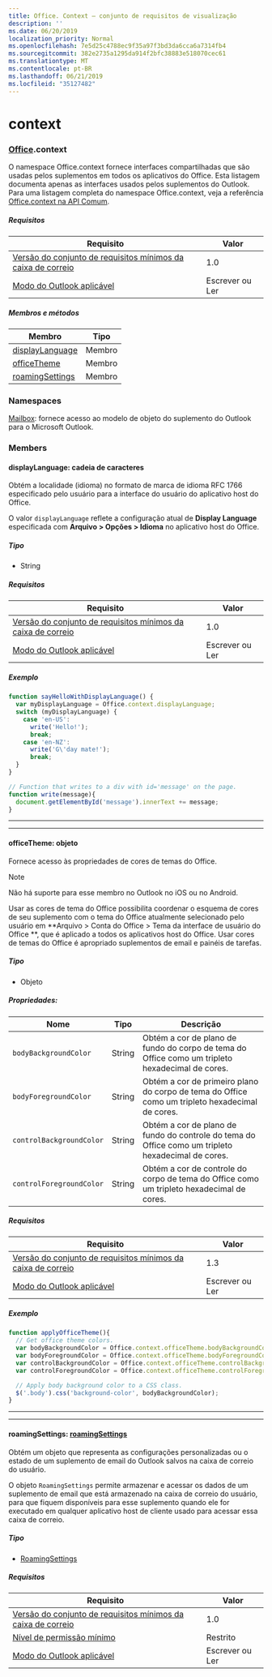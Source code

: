 ```yaml
---
title: Office. Context – conjunto de requisitos de visualização
description: ''
ms.date: 06/20/2019
localization_priority: Normal
ms.openlocfilehash: 7e5d25c4788ec9f35a97f3bd3da6cca6a7314fb4
ms.sourcegitcommit: 382e2735a1295da914f2bfc38883e518070cec61
ms.translationtype: MT
ms.contentlocale: pt-BR
ms.lasthandoff: 06/21/2019
ms.locfileid: "35127482"
---
```

# <a name="context"></a>context

### <a name="officeofficemdcontext"></a>[Office](Office.md).context

O namespace Office.context fornece interfaces compartilhadas que são usadas pelos suplementos em todos os aplicativos do Office. Esta listagem documenta apenas as interfaces usados pelos suplementos do Outlook. Para uma listagem completa do namespace Office.context, veja a referência [Office.context na API Comum](/javascript/api/office/office.context).

##### <a name="requirements"></a>Requisitos

|Requisito| Valor|
|---|---|
|[Versão do conjunto de requisitos mínimos da caixa de correio](/office/dev/add-ins/reference/requirement-sets/outlook-api-requirement-sets)| 1.0|
|[Modo do Outlook aplicável](/outlook/add-ins/#extension-points)| Escrever ou Ler|

##### <a name="members-and-methods"></a>Membros e métodos

| Membro | Tipo |
|--------|------|
| [displayLanguage](#displaylanguage-string) | Membro |
| [officeTheme](#officetheme-object) | Membro |
| [roamingSettings](#roamingsettings-roamingsettings) | Membro |

### <a name="namespaces"></a>Namespaces

[Mailbox](office.context.mailbox.md): fornece acesso ao modelo de objeto do suplemento do Outlook para o Microsoft Outlook.

### <a name="members"></a>Members

#### <a name="displaylanguage-string"></a>displayLanguage: cadeia de caracteres

Obtém a localidade (idioma) no formato de marca de idioma RFC 1766 especificado pelo usuário para a interface do usuário do aplicativo host do Office.

O valor `displayLanguage` reflete a configuração atual de **Display Language** especificada com **Arquivo > Opções > Idioma** no aplicativo host do Office.

##### <a name="type"></a>Tipo

*   String

##### <a name="requirements"></a>Requisitos

|Requisito| Valor|
|---|---|
|[Versão do conjunto de requisitos mínimos da caixa de correio](/office/dev/add-ins/reference/requirement-sets/outlook-api-requirement-sets)| 1.0|
|[Modo do Outlook aplicável](/outlook/add-ins/#extension-points)| Escrever ou Ler|

##### <a name="example"></a>Exemplo

```javascript
function sayHelloWithDisplayLanguage() {
  var myDisplayLanguage = Office.context.displayLanguage;
  switch (myDisplayLanguage) {
    case 'en-US':
      write('Hello!');
      break;
    case 'en-NZ':
      write('G\'day mate!');
      break;
  }
}

// Function that writes to a div with id='message' on the page.
function write(message){
  document.getElementById('message').innerText += message;
}
```

---
---

#### <a name="officetheme-object"></a>officeTheme: objeto

Fornece acesso às propriedades de cores de temas do Office.

> [!NOTE]
> Não há suporte para esse membro no Outlook no iOS ou no Android.

Usar as cores de tema do Office possibilita coordenar o esquema de cores de seu suplemento com o tema do Office atualmente selecionado pelo usuário em **Arquivo > Conta do Office > Tema da interface de usuário do Office **, que é aplicado a todos os aplicativos host do Office. Usar cores de temas do Office é apropriado suplementos de email e painéis de tarefas.

##### <a name="type"></a>Tipo

*   Objeto

##### <a name="properties"></a>Propriedades:

|Nome| Tipo| Descrição|
|---|---|---|
|`bodyBackgroundColor`| String|Obtém a cor de plano de fundo do corpo de tema do Office como um tripleto hexadecimal de cores.|
|`bodyForegroundColor`| String|Obtém a cor de primeiro plano do corpo de tema do Office como um tripleto hexadecimal de cores.|
|`controlBackgroundColor`| String|Obtém a cor de plano de fundo do controle do tema do Office como um tripleto hexadecimal de cores.|
|`controlForegroundColor`| String|Obtém a cor de controle do corpo de tema do Office como um tripleto hexadecimal de cores.|

##### <a name="requirements"></a>Requisitos

|Requisito| Valor|
|---|---|
|[Versão do conjunto de requisitos mínimos da caixa de correio](/office/dev/add-ins/reference/requirement-sets/outlook-api-requirement-sets)| 1.3|
|[Modo do Outlook aplicável](/outlook/add-ins/#extension-points)| Escrever ou Ler|

##### <a name="example"></a>Exemplo

```javascript
function applyOfficeTheme(){
  // Get office theme colors.
  var bodyBackgroundColor = Office.context.officeTheme.bodyBackgroundColor;
  var bodyForegroundColor = Office.context.officeTheme.bodyForegroundColor;
  var controlBackgroundColor = Office.context.officeTheme.controlBackgroundColor
  var controlForegroundColor = Office.context.officeTheme.controlForegroundColor;

  // Apply body background color to a CSS class.
  $('.body').css('background-color', bodyBackgroundColor);
}
```

---
---

#### <a name="roamingsettings-roamingsettingsjavascriptapioutlookofficeroamingsettings"></a>roamingSettings: [roamingSettings](/javascript/api/outlook/office.RoamingSettings)

Obtém um objeto que representa as configurações personalizadas ou o estado de um suplemento de email do Outlook salvos na caixa de correio do usuário.

O objeto `RoamingSettings` permite armazenar e acessar os dados de um suplemento de email que está armazenado na caixa de correio do usuário, para que fiquem disponíveis para esse suplemento quando ele for executado em qualquer aplicativo host de cliente usado para acessar essa caixa de correio.

##### <a name="type"></a>Tipo

*   [RoamingSettings](/javascript/api/outlook/office.RoamingSettings)

##### <a name="requirements"></a>Requisitos

|Requisito| Valor|
|---|---|
|[Versão do conjunto de requisitos mínimos da caixa de correio](/office/dev/add-ins/reference/requirement-sets/outlook-api-requirement-sets)| 1.0|
|[Nível de permissão mínimo](/outlook/add-ins/understanding-outlook-add-in-permissions)| Restrito|
|[Modo do Outlook aplicável](/outlook/add-ins/#extension-points)| Escrever ou Ler|
